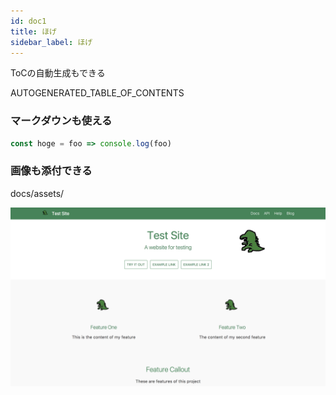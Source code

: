 ```yaml
---
id: doc1
title: ほげ
sidebar_label: ほげ
---
```


ToCの自動生成もできる

AUTOGENERATED_TABLE_OF_CONTENTS

### マークダウンも使える


```javascript
const hoge = foo => console.log(foo)
```

### 画像も添付できる

docs/assets/

![画像](/docs/assets/ss-1.png)
